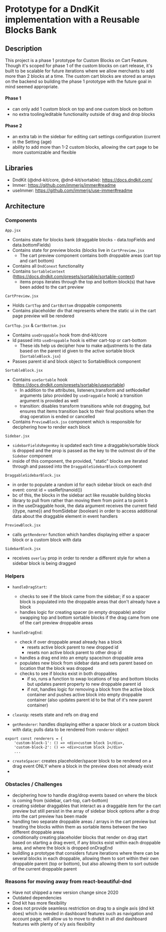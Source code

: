 # Prototype for a DndKit implementation with a Reusable Blocks Bank

## Description

This project is a phase 1 prototype for Custom Blocks on Cart Feature. Though it's scoped for phase 1 of the custom blocks on cart release, it's built to be scalable for future iterations where we allow merchants to add more than 2 blocks at a time. The custom cart blocks are stored as arrays on the backend so building the phase 1 prototype with the future goal in mind seemed appropriate.

#### Phase 1

-   can only add 1 custom block on top and one custom block on bottom
-   no extra tooling/editable functionality outside of drag and drop blocks

#### Phase 2

-   an extra tab in the sidebar for editing cart settings configuration (current in the Setting {age)
-   ability to add more than 1-2 custom blocks, allowing the cart page to be more customizable and flexible

## Libraries

-   DndKit (@dnd-kit/core, @dnd-kit/sortable): https://docs.dndkit.com/
-   Immer: https://github.com/immerjs/immer#readme
-   useImmer: https://github.com/immerjs/use-immer#readme

## Architecture

### Components

`App.jsx`

-   Contains state for blocks bank (draggable blocks - data.topFields and data.bottomFields)
-   Contains state for preview blocks (blocks live in `CartPreview.jsx`
    -   The cart preview component contains both droppable areas (cart top and cart bottom)
-   Contains all `DndConext` functionality
-   Contains `SortableContext` (https://docs.dndkit.com/presets/sortable/sortable-context)
    -   items props iterates through the top and bottom block(s) that have been added to the cart preview

`CartPreview.jsx`

-   Holds `CartTop` and `CartBottom` droppable components
-   Contains placeholder div that represents where the static ui in the cart page preview will be rendered

`CartTop.jsx` & `CartBottom.jsx`

-   Contains `useDroppable` hook from dnd-kit/core
-   Id passed into `useDroppable` hook is either cart-top or cart-bottom
    -   These ids help us decipher how to make adjustments to the data based on the parent id given to the active sortable block (`SortableBlock.jsx`)
-   Passes parent id and block object to SortableBlock component

`SortableBlock.jsx`

-   Contains `useSortable` hook (https://docs.dndkit.com/presets/sortable/usesortable)
    -   In addition to the attributes, listeners,transform and setNodeRef arguments (also provided by `useDraggable` hook) a transition argument is provided as well
    -   transition: disables transform transitions while not dragging, but ensures that items transition back to their final positions when the drag operation is ended or cancelled
-   Contains `PreviewBlock.jsx` component which is responsible for deciphering how to render each block

`Sidebar.jsx`

-   `sidebarFieldsRegenKey` is updated each time a draggable/sortable block is dropped and the prop is passed as the key to the outmost div of the `Sidebar` component
-   inside of this component, the provided, "static" blocks are iterated through and passed into the `DraggableSidebarBlock` component

`DraggableSidebarBlock.jsx`

-   in order to populate a random id for each sidebar block on each dnd event: const id = useRef(nanoid())
-   bc of this, the blocks in the sidebar act like reusable building blocks library to pull from rather than moving them from point a to point b
-   in the useDraggable hook, the data argument receives the current field ({type, name}) and fromSidebar (boolean) in order to access additional data about the draggable element in event handlers

`PreviewBlock.jsx`

-   calls `getRenderer` function which handles displaying either a spacer block or a custom block with data

`SidebarBlock.jsx`

-   receives `overlay` prop in order to render a different style for when a sidebar block is being dragged

### Helpers

-   `handleDragStart`:

    -   checks to see if the block came from the sidebar; if so a spacer block is populated into the droppable areas that don't already have a block
    -   handles logic for creating spacer (in empty droppable) and/or swapping top and bottom sortable blocks if the drag came from one of the cart preview droppable areas

-   `handleDragEnd`:

    -   check if over droppable aread already has a block
        -   resets active block parent to new dropped id
        -   resets non active block parent to other drop id
    -   handles a drag end into an empty space/non droppable area
    -   populates new block from sidebar data and sets parent based on location that the block was dropped
    -   checks to see if blocks exist in both droppables
        -   if so, runs a function to swap locations of top and bottom blocks but updates parent property to new droppable parent id
        -   if not, handles logic for removing a block from the active block container and pushes active block into empty droppable container (also updates parent id to be that of it's new parent container)

-   `cleanUp`: resets state and refs on drag end

-   `getRenderer`: handles displaying either a spacer block or a custom block with data; pulls data to be rendered from `renderer` object

```
export const renderers = {
    'custom-block-1': () => <div>custom block 1</div>,
    'custom-block-2': () => <div>custom block 2</div>
    ...
```

-   `createSpacer`: creates placeholder/spacer block to be rendered on a drag event ONLY where a block in the preview does not already exist
-

### Obstacles / Challenges

-   deciphering how to handle drag/drop events based on where the block is coming from (sidebar, cart-top, cart-bottom)
-   creating sidebar draggables that interact as a draggable item for the cart preview but still persist in the array of sidebar block options after a drop into the cart preview has been made
-   handling two separate droppable areas / arrays in the cart preview but treating the blocks within them as sortable items between the two different droppable areas
-   conditionally creating placeholder blocks that render on drag start based on starting a drag event, if any blocks exist within each droppable area, and where the block is dropped onDragEnd
-   buildling a prototype that considers future iterations where there can be several blocks in each droppable, allowing them to sort within their own droppable parent (top or bottom), but also allowing them to sort outside of the current droppable parent

### Reasons for moving away from react-beautiful-dnd

-   Have not shipped a new version change since 2020
-   Outdated dependencies
-   Dnd kit has more flexibility
-   does not provide seamless restriction on drag to a single axis (dnd kit does) which is needed in dashboard features such as navigation and account page; will allow us to move to dndkit in all dnd dashboard features with plenty of x/y axis flexibility
